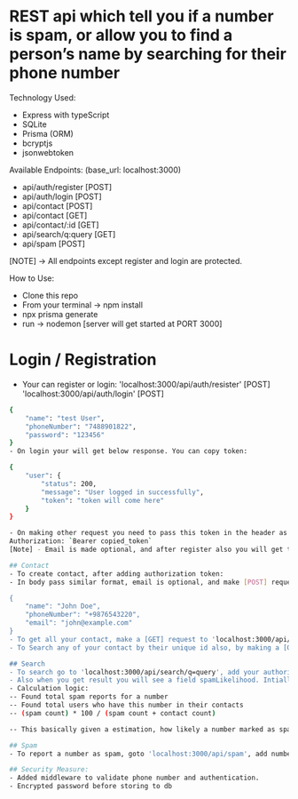 # REST api which tell you if a number is spam, or allow you to find a person’s name by searching for their phone number

Technology Used:
- Express with typeScript
- SQLite
- Prisma (ORM)
- bcryptjs
- jsonwebtoken

Available Endpoints: (base_url: localhost:3000)
- api/auth/register [POST]
- api/auth/login [POST]
- api/contact [POST]
- api/contact [GET]
- api/contact/:id [GET]
- api/search/q:query [GET]
- api/spam [POST]

[NOTE] -> All endpoints except register and login are protected.

How to Use:
- Clone this repo
- From your terminal -> npm install
- npx prisma generate
- run -> nodemon [server will get started at PORT 3000]

# Login / Registration
- Your can register or login: 
'localhost:3000/api/auth/resister' [POST]
'localhost:3000/api/auth/login' [POST]
```bash
{
    "name": "test User",
    "phoneNumber": "7488901822",
    "password": "123456"
}
- On login your will get below response. You can copy token:

{
    "user": {
        "status": 200,
        "message": "User logged in successfully",
        "token": "token will come here"
    }
}

- On making other request you need to pass this token in the header as
Authorization: `Bearer copied_token`
[Note] - Email is made optional, and after register also you will get token, you can use that also

## Contact
- To create contact, after adding authorization token:
- In body pass similar format, email is optional, and make [POST] request to 'localhost:3000/api/contact: 

{
    "name": "John Doe",
    "phoneNumber": "+9876543220",
    "email": "john@example.com"
}
- To get all your contact, make a [GET] request to 'localhost:3000/api/contact'
- To Search any of your contact by their unique id also, by making a [GET] request to 'localhost:3000/contact/userId'

## Search
- To search go to 'localhost:3000/api/search/q=query', add your authorization token, in query you can pass phoneNumber or name, and make a [GET] request. This is Global and can search user not in contact also.
- Also when you get result you will see a field spamLikelihood. Intially It's zero for all contact. 
- Calculation logic:
-- Found total spam reports for a number
-- Found total users who have this number in their contacts
-- (spam count) * 100 / (spam count + contact count)

-- This basically given a estimation, how likely a number marked as spam.

## Spam
- To report a number as spam, goto 'localhost:3000/api/spam', add number you want to mark as spam in the body.

## Security Measure:
- Added middleware to validate phone number and authentication.
- Encrypted password before storing to db
